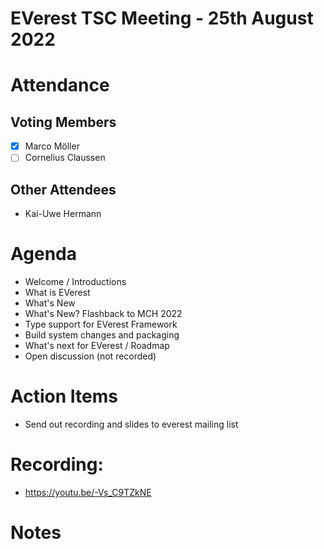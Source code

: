 # EVerest TSC Meeting - 25th August 2022

# Attendance

## Voting Members

- [x] Marco Möller
- [ ] Cornelius Claussen

## Other Attendees

- Kai-Uwe Hermann

# Agenda

- Welcome / Introductions
- What is EVerest
- What's New
- What's New? Flashback to MCH 2022
- Type support for EVerest Framework
- Build system changes and packaging
- What's next for EVerest / Roadmap
- Open discussion (not recorded)

# Action Items
- Send out recording and slides to everest mailing list

# Recording:
- https://youtu.be/-Vs_C9TZkNE  

# Notes
